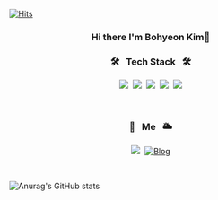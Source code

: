 [![Hits](https://hits.seeyoufarm.com/api/count/incr/badge.svg?url=https%3A%2F%2Fgithub.com%2F980926a&count_bg=%23C13CC4&title_bg=%23C2CF7A&icon=&icon_color=%23E7E7E7&title=hits&edge_flat=false)](https://hits.seeyoufarm.com)
<h3 align="center">Hi there I'm Bohyeon Kim👋</h3>

<h3 align="center">🛠 &nbsp Tech Stack &nbsp 🛠</h3>

<p align="center">
  <img src="https://img.shields.io/badge/Python-3766AB?style=flat-square&logo=Python&logoColor=white"/></a>&nbsp 
    <img src="https://img.shields.io/badge/Javascript-ffb13b?style=flat-square&logo=javascript&logoColor=white"/></a>&nbsp
  <img src="https://img.shields.io/badge/Node.js-339933?style={style}&logo=Node.js&logoColor=white"/></a>&nbsp
  <img src="https://img.shields.io/badge/C++-00599C?style=flat-square&logo=C%2B%2B&logoColor=white"/></a>&nbsp
<img src="https://img.shields.io/badge/AmazonAws-orange?style=flat-square&logo=Amazon-Aws&logoColor=white"/></a>
<!--   <br>
  <img src="https://img.shields.io/badge/css-1572B6?style=flat-square&logo=css3&logoColor=white"/></a>&nbsp
     -->

</p>

<br>

<h3 align="center">🌈 &nbsp Me &nbsp 🌥</h3>

<p align="center">
  <a href="mailto:980926r"><img src="https://img.shields.io/badge/Gmail-d14836?style=flat-square&logo=Gmail&logoColor=white&link=980926a@gmail.com"/></a>&nbsp
  <a href="https://bohyeonstudy.tistory.com/" target="_blank"><img alt="Blog" src="https://img.shields.io/badge/Blog-black?style=flat-square&logo=blogger&logoColor=white" ></a>
</p>

<br>


<!-- <a href="버튼을 눌렀을 때 이동할 링크" target="_blank"><img src="https://img.shields.io/badge/뱃지레이블-배경색?style=뱃지모양&logo=로고&logoColor=로고색상"/></a> -->


![Anurag's GitHub stats](https://github-readme-stats.vercel.app/api?username=980926a&show_icons=true&theme=radical)
</p>


<!-- 
**980926a/980926a** is a ✨ _special_ ✨ repository because its `README.md` (this file) appears on your GitHub profile.

Here are some ideas to get you started:

- 🔭 I’m currently working on ...
- 🌱 I’m currently learning ...
- 👯 I’m looking to collaborate on ...
- 🤔 I’m looking for help with ...
- 💬 Ask me about ...
- 📫 How to reach me: ...
- 😄 Pronouns: ...
- ⚡ Fun fact: ...
 -->
